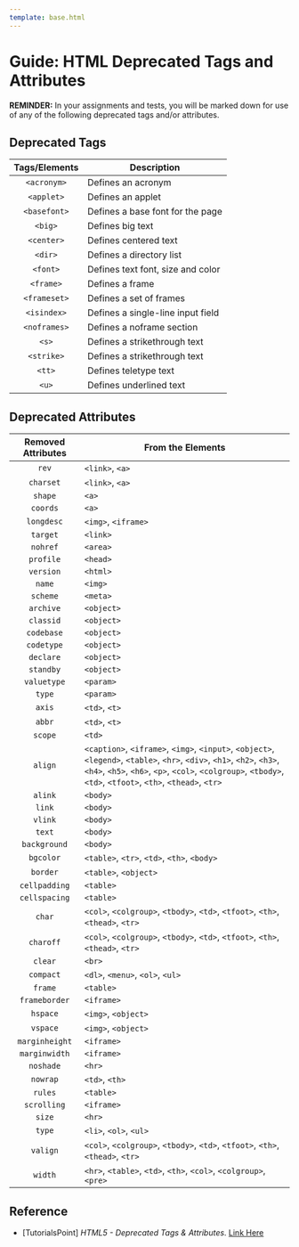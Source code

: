 ```yaml
---
template: base.html
---
```


# Guide: HTML Deprecated Tags and Attributes

**REMINDER:** In your assignments and tests, you will be marked down for use of any of the following deprecated tags and/or attributes.

## Deprecated Tags

| Tags/Elements | Description                       |
| :-----------: | --------------------------------- |
|  `<acronym>`  | Defines an acronym                |
|  `<applet>`   | Defines an applet                 |
| `<basefont>`  | Defines a base font for the page  |
|    `<big>`    | Defines big text                  |
|  `<center>`   | Defines centered text             |
|    `<dir>`    | Defines a directory list          |
|   `<font>`    | Defines text font, size and color |
|   `<frame>`   | Defines a frame                   |
| `<frameset>`  | Defines a set of frames           |
|  `<isindex>`  | Defines a single-line input field |
| `<noframes>`  | Defines a noframe section         |
|     `<s>`     | Defines a strikethrough text      |
|  `<strike>`   | Defines a strikethrough text      |
|    `<tt>`     | Defines teletype text             |
|     `<u>`     | Defines underlined text           |

## Deprecated Attributes

| Removed Attributes | From the Elements                                                                                                                                                                                                                      |
| :----------------: | -------------------------------------------------------------------------------------------------------------------------------------------------------------------------------------------------------------------------------------- |
|       `rev`        | `<link>`, `<a>`                                                                                                                                                                                                                        |
|     `charset`      | `<link>`, `<a>`                                                                                                                                                                                                                        |
|      `shape`       | `<a>`                                                                                                                                                                                                                                  |
|      `coords`      | `<a>`                                                                                                                                                                                                                                  |
|     `longdesc`     | `<img>`, `<iframe>`                                                                                                                                                                                                                    |
|      `target`      | `<link>`                                                                                                                                                                                                                               |
|      `nohref`      | `<area>`                                                                                                                                                                                                                               |
|     `profile`      | `<head>`                                                                                                                                                                                                                               |
|     `version`      | `<html>`                                                                                                                                                                                                                               |
|       `name`       | `<img>`                                                                                                                                                                                                                                |
|      `scheme`      | `<meta>`                                                                                                                                                                                                                               |
|     `archive`      | `<object>`                                                                                                                                                                                                                             |
|     `classid`      | `<object>`                                                                                                                                                                                                                             |
|     `codebase`     | `<object>`                                                                                                                                                                                                                             |
|     `codetype`     | `<object>`                                                                                                                                                                                                                             |
|     `declare`      | `<object>`                                                                                                                                                                                                                             |
|     `standby`      | `<object>`                                                                                                                                                                                                                             |
|    `valuetype`     | `<param>`                                                                                                                                                                                                                              |
|       `type`       | `<param>`                                                                                                                                                                                                                              |
|       `axis`       | `<td>`, `<t>`                                                                                                                                                                                                                          |
|       `abbr`       | `<td>`, `<t>`                                                                                                                                                                                                                          |
|      `scope`       | `<td>`                                                                                                                                                                                                                                 |
|      `align`       | `<caption>`, `<iframe>`, `<img>`, `<input>`, `<object>`, `<legend>`, `<table>`, `<hr>`, `<div>`, `<h1>`, `<h2>`, `<h3>`, `<h4>`, `<h5>`, `<h6>`, `<p>`, `<col>`, `<colgroup>`, `<tbody>`, `<td>`, `<tfoot>`, `<th>`, `<thead>`, `<tr>` |
|      `alink`       | `<body>`                                                                                                                                                                                                                               |
|       `link`       | `<body>`                                                                                                                                                                                                                               |
|      `vlink`       | `<body>`                                                                                                                                                                                                                               |
|       `text`       | `<body>`                                                                                                                                                                                                                               |
|    `background`    | `<body>`                                                                                                                                                                                                                               |
|     `bgcolor`      | `<table>`, `<tr>`, `<td>`, `<th>`, `<body>`                                                                                                                                                                                            |
|      `border`      | `<table>`, `<object>`                                                                                                                                                                                                                  |
|   `cellpadding`    | `<table>`                                                                                                                                                                                                                              |
|   `cellspacing`    | `<table>`                                                                                                                                                                                                                              |
|       `char`       | `<col>`, `<colgroup>`, `<tbody>`, `<td>`, `<tfoot>`, `<th>`, `<thead>`, `<tr>`                                                                                                                                                         |
|     `charoff`      | `<col>`, `<colgroup>`, `<tbody>`, `<td>`, `<tfoot>`, `<th>`, `<thead>`, `<tr>`                                                                                                                                                         |
|      `clear`       | `<br>`                                                                                                                                                                                                                                 |
|     `compact`      | `<dl>`, `<menu>`, `<ol>`, `<ul>`                                                                                                                                                                                                       |
|      `frame`       | `<table>`                                                                                                                                                                                                                              |
|   `frameborder`    | `<iframe>`                                                                                                                                                                                                                             |
|      `hspace`      | `<img>`, `<object>`                                                                                                                                                                                                                    |
|      `vspace`      | `<img>`, `<object>`                                                                                                                                                                                                                    |
|   `marginheight`   | `<iframe>`                                                                                                                                                                                                                             |
|   `marginwidth`    | `<iframe>`                                                                                                                                                                                                                             |
|     `noshade`      | `<hr>`                                                                                                                                                                                                                                 |
|      `nowrap`      | `<td>`, `<th>`                                                                                                                                                                                                                         |
|      `rules`       | `<table>`                                                                                                                                                                                                                              |
|    `scrolling`     | `<iframe>`                                                                                                                                                                                                                             |
|       `size`       | `<hr>`                                                                                                                                                                                                                                 |
|       `type`       | `<li>`, `<ol>`, `<ul>`                                                                                                                                                                                                                 |
|      `valign`      | `<col>`, `<colgroup>`, `<tbody>`, `<td>`, `<tfoot>`, `<th>`, `<thead>`, `<tr>`                                                                                                                                                         |
|      `width`       | `<hr>`, `<table>`, `<td>`, `<th>`, `<col>`, `<colgroup>`, `<pre>`                                                                                                                                                                      |

## Reference

- \[TutorialsPoint\] _HTML5 - Deprecated Tags & Attributes_. [Link Here](http://www.tutorialspoint.com/html5/html5_deprecated_tags.htm)
